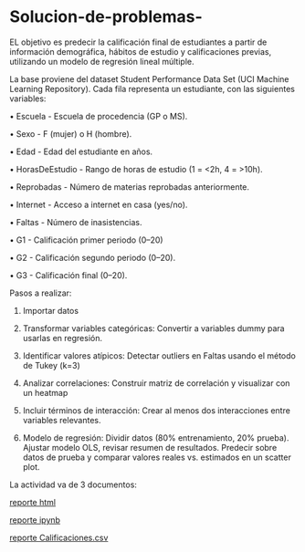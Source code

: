 # Solucion-de-problemas-

EL objetivo es predecir la calificación final de estudiantes a partir de información demográfica, hábitos de estudio y calificaciones previas, utilizando un modelo de regresión lineal múltiple. 

La base proviene del dataset Student Performance Data Set (UCI Machine Learning Repository). Cada fila representa un estudiante, con las siguientes variables:

• Escuela - Escuela de procedencia (GP o MS).

• Sexo - F (mujer) o H (hombre).

• Edad - Edad del estudiante en años.

• HorasDeEstudio - Rango de horas de estudio (1 = <2h, 4 = >10h).

• Reprobadas - Número de materias reprobadas anteriormente.

• Internet - Acceso a internet en casa (yes/no).

• Faltas - Número de inasistencias.

• G1 - Calificación primer periodo (0–20)

• G2 - Calificación segundo periodo (0–20).

• G3 - Calificación final (0–20).

Pasos a realizar: 

1. Importar datos

2. Transformar variables categóricas: Convertir a variables dummy para usarlas en regresión.

3. Identificar valores atípicos: Detectar outliers en Faltas usando el método de Tukey (k=3)

4. Analizar correlaciones: Construir matriz de correlación y visualizar con un heatmap
   
5. Incluir términos de interacción: Crear al menos dos interacciones entre variables relevantes.

6. Modelo de regresión: Dividir datos (80% entrenamiento, 20% prueba). Ajustar modelo OLS, revisar resumen de resultados. Predecir sobre datos de prueba y comparar valores reales vs. estimados en un scatter plot.

La actividad va de 3 documentos:

[reporte html](A1.5_652911.html)

[reporte ipynb](A1.5_652911.ipynb)

[reporte Calificaciones.csv](Calificaciones.csv)

